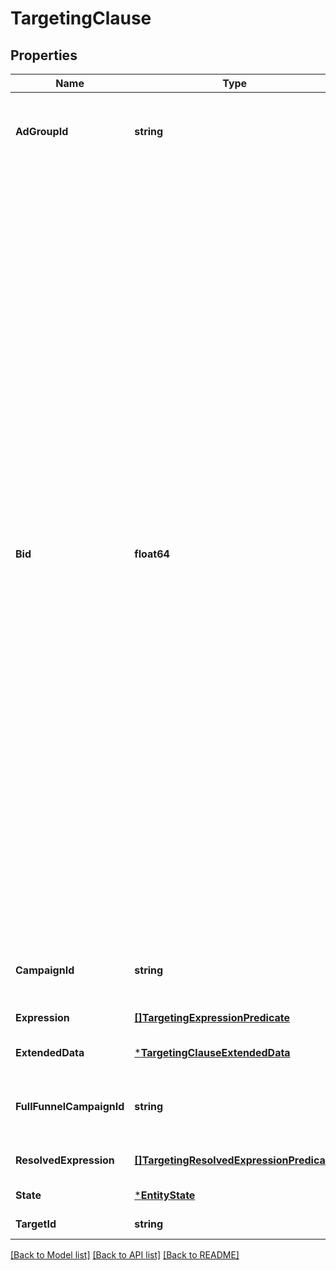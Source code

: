 # TargetingClause

## Properties
Name | Type | Description | Notes
------------ | ------------- | ------------- | -------------
**AdGroupId** | **string** | The identifier of the Ad Group to which this Targeting Clause is associated. | [default to null]
**Bid** | **float64** | The bid for Ads sourced using the Targeting Clause. The default bid would be $15 CPM for the US marketplace.  Functionality varies by date and advertiser type:  After March 4th 2025 (2025-03-04): * Endemic Advertisers: Fully functional * Non-Endemic Advertisers: This field will no longer be processed - any provided values will be ignored. Bid at the adGroup level will be honored  After June 30th 2025 (2025-06-30): * For all Advertisers: This field will no longer be processed - any provided values will be ignored. Bid at the adGroup level will be honored  Note: The field remains in the API for backwards compatibility but has no effect after the dates specified above. If you are currently using this field, you should remove the implementation as the values are not being processed. | [optional] [default to null]
**CampaignId** | **string** | The identifier of the Campaign associated with the Ad. | [default to null]
**Expression** | [**[]TargetingExpressionPredicate**](TargetingExpressionPredicate.md) | The targeting expression. | [default to null]
**ExtendedData** | [***TargetingClauseExtendedData**](TargetingClauseExtendedData.md) |  | [optional] [default to null]
**FullFunnelCampaignId** | **string** | full funnel campaign id for child targeting clause | [optional] [default to null]
**ResolvedExpression** | [**[]TargetingResolvedExpressionPredicate**](TargetingResolvedExpressionPredicate.md) | A human-readable target text. | [optional] [default to null]
**State** | [***EntityState**](EntityState.md) |  | [default to null]
**TargetId** | **string** | The Targeting Clause ID. | [default to null]

[[Back to Model list]](../README.md#documentation-for-models) [[Back to API list]](../README.md#documentation-for-api-endpoints) [[Back to README]](../README.md)

